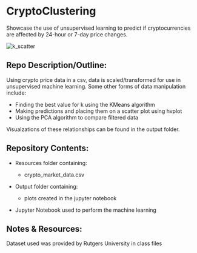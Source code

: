 # CryptoClustering
Showcase the use of unsupervised learning to predict if cryptocurrencies are affected by 24-hour or 7-day price changes.

![k_scatter](https://github.com/anthonybpino/CryptoClustering/assets/112681621/1d623195-5a29-4927-b5d7-fd66a4be240d)


## Repo Description/Outline:

Using crypto price data in a csv, data is scaled/transformed for use in unsupervised machine learning. Some other forms of data manipulation include:

- Finding the best value for k using the KMeans algorithm
- Making predictions and placing them on a scatter plot using hvplot
- Using the PCA algorithm to compare filtered data

Visualzations of these relationships can be found in the output folder.

## Repository Contents:

- Resources folder containing: 
  - crypto_market_data.csv

- Output folder containing:
  - plots created in the jupyter notebook

- Jupyter Notebook used to perform the machine learning


## Notes & Resources:

Dataset used was provided by Rutgers University in class files
